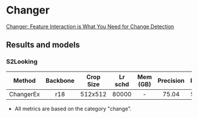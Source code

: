 # Changer

[Changer: Feature Interaction is What You Need for Change Detection](https://arxiv.org/abs/2209.08290)


## Results and models

### S2Looking

|  Method   | Backbone | Crop Size | Lr schd | Mem (GB) | Precision | Recall | F1-Score |  IoU  |                            config                            |                           download                           |
| :-------: | :------: | :-------: | :-----: | :------: | :-------: | :----: | :------: | :---: | :----------------------------------------------------------: | :----------------------------------------------------------: |
| ChangerEx |   r18    |  512x512  |  80000  |    -     |   75.04   | 59.35  |  66.28   | 49.57 | [config](https://github.com/likyoo/open-cd/blob/main/configs/changer/changer_r18_512x512_80k_s2looking.py) | [model](https://drive.google.com/file/d/1yR-ORxgj7Hjm-J83Htv0rQiNc6w8x1Gs/view?usp=sharing) |


- All metrics are based on the category "change".
